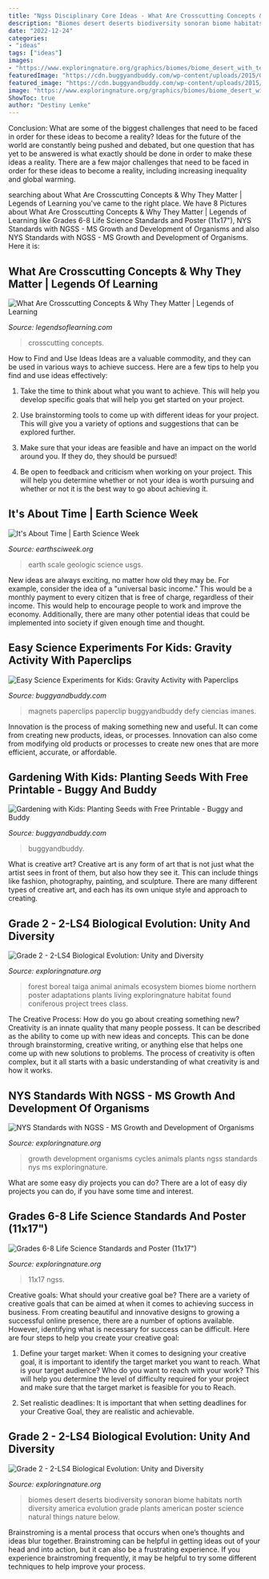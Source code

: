 ```yaml
---
title: "Ngss Disciplinary Core Ideas - What Are Crosscutting Concepts &amp; Why They Matter"
description: "Biomes desert deserts biodiversity sonoran biome habitats north diversity america evolution grade plants american poster science natural things nature below"
date: "2022-12-24"
categories:
- "ideas"
tags: ["ideas"]
images:
- "https://www.exploringnature.org/graphics/biomes/biome_desert_with_text.jpg"
featuredImage: "https://cdn.buggyandbuddy.com/wp-content/uploads/2015/04/g3.jpg"
featured_image: "https://cdn.buggyandbuddy.com/wp-content/uploads/2015/04/g3.jpg"
image: "https://www.exploringnature.org/graphics/biomes/biome_desert_with_text.jpg"
ShowToc: true
author: "Destiny Lemke"
---
```



Conclusion: What are some of the biggest challenges that need to be faced in order for these ideas to become a reality?
Ideas for the future of the world are constantly being pushed and debated, but one question that has yet to be answered is what exactly should be done in order to make these ideas a reality. There are a few major challenges that need to be faced in order for these ideas to become a reality, including increasing inequality and global warming.

	

		
searching about What Are Crosscutting Concepts &amp; Why They Matter | Legends of Learning you've came to the right place. We have 8 Pictures about What Are Crosscutting Concepts &amp; Why They Matter | Legends of Learning like Grades 6-8 Life Science Standards and Poster (11x17&quot;), NYS Standards with NGSS - MS Growth and Development of Organisms and also NYS Standards with NGSS - MS Growth and Development of Organisms. Here it is:
		
    
## What Are Crosscutting Concepts &amp; Why They Matter | Legends Of Learning

<img loading=lazy src="https://www.legendsoflearning.com/wp-content/uploads/2017/09/Screen-Shot-2017-09-15-at-1.29.49-PM.png" onerror="this.onerror=null;this.src='https://tse3.mm.bing.net/th?id=OIP.u-afZ1f8Sj_Ebr9K916LNQHaFJ&amp;pid=15.1';" alt="What Are Crosscutting Concepts &amp; Why They Matter | Legends of Learning">

_Source: legendsoflearning.com_

>crosscutting concepts. 

	

How to Find and Use Ideas
Ideas are a valuable commodity, and they can be used in various ways to achieve success. Here are a few tips to help you find and use ideas effectively:
1. Take the time to think about what you want to achieve. This will help you develop specific goals that will help you get started on your project.

2. Use brainstorming tools to come up with different ideas for your project. This will give you a variety of options and suggestions that can be explored further.

3. Make sure that your ideas are feasible and have an impact on the world around you. If they do, they should be pursued!

4. Be open to feedback and criticism when working on your project. This will help you determine whether or not your idea is worth pursuing and whether or not it is the best way to go about achieving it.

    
## It&#039;s About Time | Earth Science Week

<img loading=lazy src="https://www.earthsciweek.org/sites/default/files/Activities/ItsAboutTime_Dec_cont_clip_image002.jpg" onerror="this.onerror=null;this.src='https://tse4.mm.bing.net/th?id=OIP.oZOdmZrUIwni4GuvFYMICwHaMk&amp;pid=15.1';" alt="It&#039;s About Time | Earth Science Week">

_Source: earthsciweek.org_

>earth scale geologic science usgs. 

	

New ideas are always exciting, no matter how old they may be. For example, consider the idea of a "universal basic income." This would be a monthly payment to every citizen that is free of charge, regardless of their income. This would help to encourage people to work and improve the economy. Additionally, there are many other potential ideas that could be implemented into society if given enough time and thought.

    
## Easy Science Experiments For Kids: Gravity Activity With Paperclips

<img loading=lazy src="https://cdn.buggyandbuddy.com/wp-content/uploads/2015/04/g3.jpg" onerror="this.onerror=null;this.src='https://tse4.mm.bing.net/th?id=OIP.7jPQn4Ayk4SMW0tUC9UxxQHaFN&amp;pid=15.1';" alt="Easy Science Experiments for Kids: Gravity Activity with Paperclips">

_Source: buggyandbuddy.com_

>magnets paperclips paperclip buggyandbuddy defy ciencias imanes. 

	

Innovation is the process of making something new and useful. It can come from creating new products, ideas, or processes. Innovation can also come from modifying old products or processes to create new ones that are more efficient, accurate, or affordable.

    
## Gardening With Kids: Planting Seeds With Free Printable - Buggy And Buddy

<img loading=lazy src="https://cdn.buggyandbuddy.com/wp-content/uploads/2015/01/plant-header-corrected-214x300.png" onerror="this.onerror=null;this.src='https://tse3.mm.bing.net/th?id=OIP.PW1AdRIEUa_bwLQLrjhE0AAAAA&amp;pid=15.1';" alt="Gardening with Kids: Planting Seeds with Free Printable - Buggy and Buddy">

_Source: buggyandbuddy.com_

>buggyandbuddy. 

	

What is creative art?
Creative art is any form of art that is not just what the artist sees in front of them, but also how they see it. This can include things like fashion, photography, painting, and sculpture. There are many different types of creative art, and each has its own unique style and approach to creating.

    
## Grade 2 - 2-LS4 Biological Evolution: Unity And Diversity

<img loading=lazy src="https://www.exploringnature.org/graphics/biomes/boreal_forest_poster72.jpg" onerror="this.onerror=null;this.src='https://tse2.mm.bing.net/th?id=OIP.H_UtpABvNNWRUharhk0NlwHaFu&amp;pid=15.1';" alt="Grade 2 - 2-LS4 Biological Evolution: Unity and Diversity">

_Source: exploringnature.org_

>forest boreal taiga animal animals ecosystem biomes biome northern poster adaptations plants living exploringnature habitat found coniferous project trees class. 

	

The Creative Process: How do you go about creating something new?
Creativity is an innate quality that many people possess. It can be described as the ability to come up with new ideas and concepts. This can be done through brainstorming, creative writing, or anything else that helps one come up with new solutions to problems. The process of creativity is often complex, but it all starts with a basic understanding of what creativity is and how it works.

    
## NYS Standards With NGSS - MS Growth And Development Of Organisms

<img loading=lazy src="https://www.exploringnature.org/graphics/header_life_cycles.jpg" onerror="this.onerror=null;this.src='https://tse1.mm.bing.net/th?id=OIP.3MPv8S8aFj-69Zjm6aABxgHaCt&amp;pid=15.1';" alt="NYS Standards with NGSS - MS Growth and Development of Organisms">

_Source: exploringnature.org_

>growth development organisms cycles animals plants ngss standards nys ms exploringnature. 

	

What are some easy diy projects you can do?
There are a lot of easy diy projects you can do, if you have some time and interest.

    
## Grades 6-8 Life Science Standards And Poster (11x17&quot;)

<img loading=lazy src="https://www.exploringnature.org/graphics/Science_Standards/6-8_life_science_big_poster4.jpg" onerror="this.onerror=null;this.src='https://tse1.mm.bing.net/th?id=OIP.IM1UOObxSn4wI5PXmSHSdgHaLc&amp;pid=15.1';" alt="Grades 6-8 Life Science Standards and Poster (11x17&quot;)">

_Source: exploringnature.org_

>11x17 ngss. 

	

Creative goals: What should your creative goal be?
There are a variety of creative goals that can be aimed at when it comes to achieving success in business. From creating beautiful and innovative designs to growing a successful online presence, there are a number of options available. However, identifying what is necessary for success can be difficult. Here are four steps to help you create your creative goal:
1. Define your target market: When it comes to designing your creative goal, it is important to identify the target market you want to reach. What is your target audience? Who do you want to reach with your work? This will help you determine the level of difficulty required for your project and make sure that the target market is feasible for you to Reach.

2. Set realistic deadlines: It is important that when setting deadlines for your Creative Goal, they are realistic and achievable.

    
## Grade 2 - 2-LS4 Biological Evolution: Unity And Diversity

<img loading=lazy src="https://www.exploringnature.org/graphics/biomes/biome_desert_with_text.jpg" onerror="this.onerror=null;this.src='https://tse2.mm.bing.net/th?id=OIP.jF9v4UCQ0983FeLiYO0IQwHaFu&amp;pid=15.1';" alt="Grade 2 - 2-LS4 Biological Evolution: Unity and Diversity">

_Source: exploringnature.org_

>biomes desert deserts biodiversity sonoran biome habitats north diversity america evolution grade plants american poster science natural things nature below. 

	

Brainstroming is a mental process that occurs when one’s thoughts and ideas blur together. Brainstroming can be helpful in getting ideas out of your head and into action, but it can also be a frustrating experience. If you experience brainstroming frequently, it may be helpful to try some different techniques to help improve your process.


